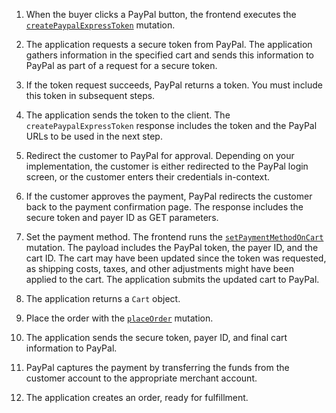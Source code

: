 1. When the buyer clicks a PayPal button, the frontend executes the [`createPaypalExpressToken`](../../../graphql/schema/checkout/mutations/create-paypal-express-token.md) mutation.

1. The application requests a secure token from PayPal. The application gathers information in the specified cart and sends this information to PayPal as part of a request for a secure token.

1. If the token request succeeds, PayPal returns a token. You must include this token in subsequent steps.

1. The application sends the token to the client. The `createPaypalExpressToken` response includes the token and the PayPal URLs to be used in the next step.

1. Redirect the customer to PayPal for approval. Depending on your implementation, the customer is either redirected to the PayPal login screen, or the customer enters their credentials in-context.

1. If the customer approves the payment, PayPal redirects the customer back to the payment confirmation page. The response includes the secure token and payer ID as GET parameters.

1. Set the payment method. The frontend runs the [`setPaymentMethodOnCart`](../../../graphql/schema/cart/mutations/set-payment-method.md) mutation. The payload includes the PayPal token, the payer ID, and the cart ID. The cart may have been updated since the token was requested, as shipping costs, taxes, and other adjustments might have been applied to the cart. The application submits the updated cart to PayPal.

1. The application returns a `Cart` object.

1. Place the order with the [`placeOrder`](../../../graphql/schema/cart/mutations/place-order.md) mutation.

1. The application sends the secure token, payer ID, and final cart information to PayPal.

1. PayPal captures the payment by transferring the funds from the customer account to the appropriate merchant account.

1. The application creates an order, ready for fulfillment.
